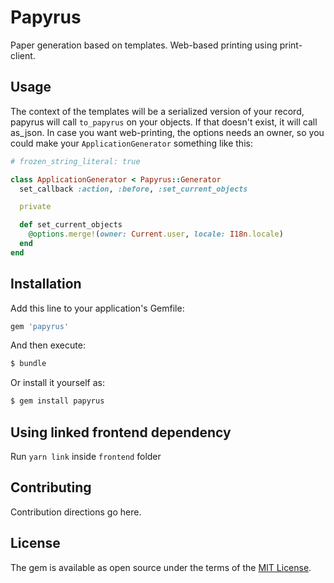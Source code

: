 # Papyrus

Paper generation based on templates. Web-based printing using print-client.

## Usage

The context of the templates will be a serialized version of your record, papyrus will call `to_papyrus` on your objects. If that doesn't exist, it will call as_json.
In case you want web-printing, the options needs an owner, so you could make your `ApplicationGenerator` something like this:

```ruby
# frozen_string_literal: true

class ApplicationGenerator < Papyrus::Generator
  set_callback :action, :before, :set_current_objects

  private

  def set_current_objects
    @options.merge!(owner: Current.user, locale: I18n.locale)
  end
end
```

## Installation

Add this line to your application's Gemfile:

```ruby
gem 'papyrus'
```

And then execute:

```bash
$ bundle
```

Or install it yourself as:

```bash
$ gem install papyrus
```

## Using linked frontend dependency  
Run `yarn link` inside `frontend` folder

## Contributing

Contribution directions go here.

## License

The gem is available as open source under the terms of the [MIT License](https://opensource.org/licenses/MIT).

